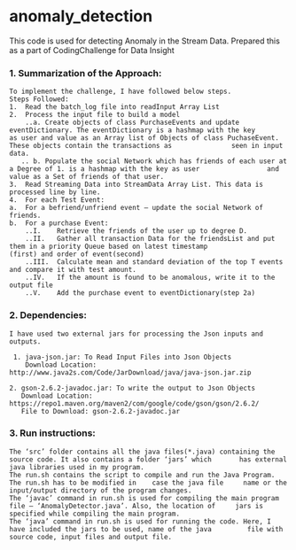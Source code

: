 # anomaly_detection
This code is used for detecting Anomaly in the Stream Data. Prepared this as a part of CodingChallenge for Data Insight

### 1.	Summarization of the Approach: ###
    To implement the challenge, I have followed below steps.
    Steps Followed:
    1.	Read the batch_log file into readInput Array List
    2.	Process the input file to build a model
        ..a. Create objects of class PurchaseEvents and update eventDictionary. The eventDictionary is a hashmap with the key              as user and value as an Array list of Objects of class PuchaseEvent. These objects contain the transactions as               seen in input data.
       .. b. Populate the social Network which has friends of each user at a Degree of 1. is a hashmap with the key as user                 and value as a Set of friends of that user.
    3.	Read Streaming Data into StreamData Array List. This data is processed line by line.
    4.	For each Test Event:
    a.	For a befriend/unfriend event – update the social Network of friends.
    b.	For a purchase Event:
        ..I.	Retrieve the friends of the user up to degree D.
        ..II.	Gather all transaction Data for the friendsList and put them in a priority Queue based on latest timestamp                     (first) and order of event(second)
        ..III.	Calculate mean and standard deviation of the top T events and compare it with test amount.
        ..IV.	If the amount is found to be anomalous, write it to the output file
        ..V.	Add the purchase event to eventDictionary(step 2a)


### 2.	Dependencies: ###

    I have used two external jars for processing the Json inputs and outputs.
    
     1. java-json.jar: To Read Input Files into Json Objects
        Download Location: http://www.java2s.com/Code/JarDownload/java/java-json.jar.zip
              
    2. gson-2.6.2-javadoc.jar: To write the output to Json Objects
       Download Location: https://repo1.maven.org/maven2/com/google/code/gson/gson/2.6.2/
       File to Download: gson-2.6.2-javadoc.jar

### 3.	Run instructions: ###

    The ‘src’ folder contains all the java files(*.java) containing the source code. It also contains a folder ‘jars’ which       has external java libraries used in my program. 
    The run.sh contains the script to compile and run the Java Program. The run.sh has to be modified in    case the java file     name or the input/output directory of the program changes. 
    The ‘javac’ command in run.sh is used for compiling the main program file – ‘AnomalyDetector.java’. Also, the location of     jars is specified while compiling the main program.
    The ‘java’ command in run.sh is used for running the code. Here, I have included the jars to be used, name of the java         file with source code, input files and output file.
    
